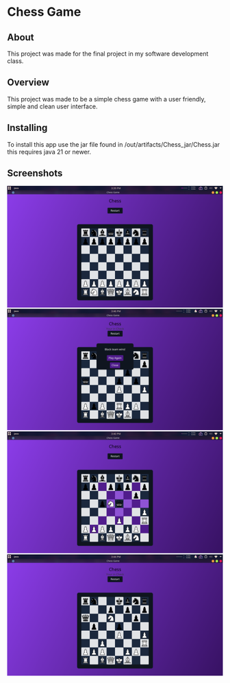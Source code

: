 # Chess Game
## About
This project was made for the final project in my software development class.
## Overview
This project was made to be a simple chess game with a user friendly, simple and clean user interface.
## Installing
To install this app use the jar file found in /out/artifacts/Chess_jar/Chess.jar this requires java 21 or newer.
## Screenshots
![img1](Images/img1.png?raw=true "Title")
![img2](Images/img2.png?raw=true "Title")
![img3](Images/img3.png?raw=true "Title")
![img4](Images/img4.png?raw=true "Title")
